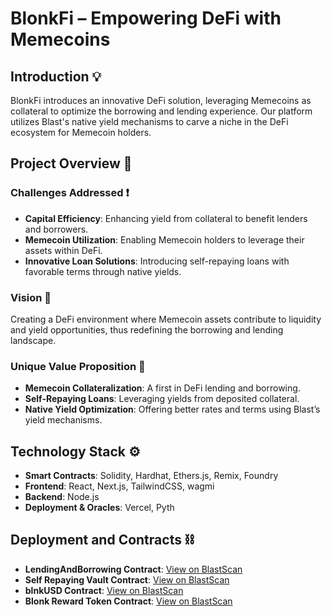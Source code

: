 # BlonkFi – Empowering DeFi with Memecoins

## Introduction 💡

BlonkFi introduces an innovative DeFi solution, leveraging Memecoins as collateral to optimize the borrowing and lending experience. Our platform utilizes Blast's native yield mechanisms to carve a niche in the DeFi ecosystem for Memecoin holders.

## Project Overview 💬

### Challenges Addressed ❗️

- **Capital Efficiency**: Enhancing yield from collateral to benefit lenders and borrowers.
- **Memecoin Utilization**: Enabling Memecoin holders to leverage their assets within DeFi.
- **Innovative Loan Solutions**: Introducing self-repaying loans with favorable terms through native yields.

### Vision 👀

Creating a DeFi environment where Memecoin assets contribute to liquidity and yield opportunities, thus redefining the borrowing and lending landscape.

### Unique Value Proposition 💯

- **Memecoin Collateralization**: A first in DeFi lending and borrowing.
- **Self-Repaying Loans**: Leveraging yields from deposited collateral.
- **Native Yield Optimization**: Offering better rates and terms using Blast’s yield mechanisms.

## Technology Stack ⚙️

- **Smart Contracts**: Solidity, Hardhat, Ethers.js, Remix, Foundry
- **Frontend**: React, Next.js, TailwindCSS, wagmi
- **Backend**: Node.js
- **Deployment & Oracles**: Vercel, Pyth

## Deployment and Contracts ⛓️

- **LendingAndBorrowing Contract**: [View on BlastScan](https://testnet.blastscan.io/address/0x12c9fD197989b22B45A2Cc7618fB3338C729f340/contract/168587773/code)
- **Self Repaying Vault Contract**: [View on BlastScan](https://testnet.blastscan.io/address/0x60aC65BAf53EE608F3547A94E1E3aA8b05044EeF/contract/168587773/code)
- **blnkUSD Contract**: [View on BlastScan](https://testnet.blastscan.io/address/0x1a292926d68e2dc42791Cd113F999010A06f0519/contract/168587773/code)
- **Blonk Reward Token Contract**: [View on BlastScan](https://testnet.blastscan.io/token/0xa491FF301F5fE5d1a86D212b6b5eA544FBA3f798/contract/code)
